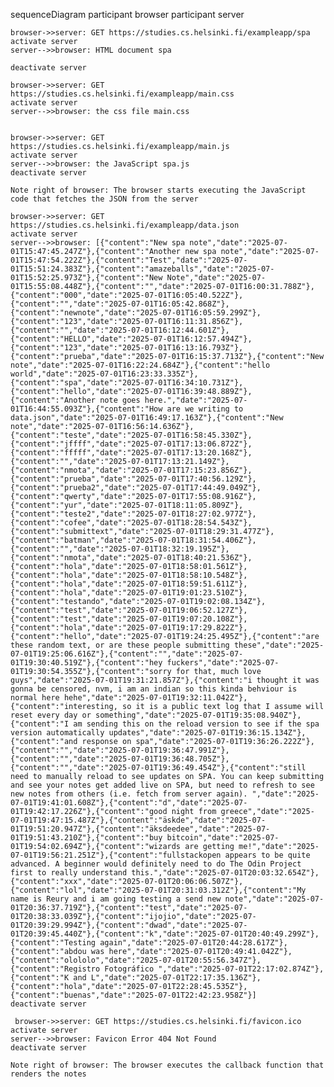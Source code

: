 sequenceDiagram
participant browser
participant server

    browser->>server: GET https://studies.cs.helsinki.fi/exampleapp/spa
    activate server
    server-->>browser: HTML document spa

    deactivate server

    browser->>server: GET https://studies.cs.helsinki.fi/exampleapp/main.css
    activate server
    server-->>browser: the css file main.css


    browser->>server: GET https://studies.cs.helsinki.fi/exampleapp/main.js
    activate server
    server-->>browser: the JavaScript spa.js    
    deactivate server

    Note right of browser: The browser starts executing the JavaScript code that fetches the JSON from the server

    browser->>server: GET https://studies.cs.helsinki.fi/exampleapp/data.json
    activate server
    server-->>browser: [{"content":"New spa note","date":"2025-07-01T15:47:45.247Z"},{"content":"Another new spa note","date":"2025-07-01T15:47:54.222Z"},{"content":"Test","date":"2025-07-01T15:51:24.383Z"},{"content":"amazeballs","date":"2025-07-01T15:52:25.973Z"},{"content":"New Note","date":"2025-07-01T15:55:08.448Z"},{"content":"","date":"2025-07-01T16:00:31.788Z"},{"content":"000","date":"2025-07-01T16:05:40.522Z"},{"content":"","date":"2025-07-01T16:05:42.868Z"},{"content":"newnote","date":"2025-07-01T16:05:59.299Z"},{"content":"123","date":"2025-07-01T16:11:31.856Z"},{"content":"","date":"2025-07-01T16:12:44.601Z"},{"content":"HELLO","date":"2025-07-01T16:12:57.494Z"},{"content":"123","date":"2025-07-01T16:13:16.793Z"},{"content":"prueba","date":"2025-07-01T16:15:37.713Z"},{"content":"New note","date":"2025-07-01T16:22:24.684Z"},{"content":"hello world","date":"2025-07-01T16:23:33.335Z"},{"content":"spa","date":"2025-07-01T16:34:10.731Z"},{"content":"hello","date":"2025-07-01T16:39:48.889Z"},{"content":"Another note goes here.","date":"2025-07-01T16:44:55.093Z"},{"content":"How are we writing to data.json","date":"2025-07-01T16:49:17.163Z"},{"content":"New note","date":"2025-07-01T16:56:14.636Z"},{"content":"teste","date":"2025-07-01T16:58:45.330Z"},{"content":"jffff","date":"2025-07-01T17:13:06.872Z"},{"content":"fffff","date":"2025-07-01T17:13:20.168Z"},{"content":"","date":"2025-07-01T17:13:21.149Z"},{"content":"nmota","date":"2025-07-01T17:15:23.856Z"},{"content":"prueba","date":"2025-07-01T17:40:56.129Z"},{"content":"prueba2","date":"2025-07-01T17:44:49.049Z"},{"content":"qwerty","date":"2025-07-01T17:55:08.916Z"},{"content":"yur","date":"2025-07-01T18:11:05.809Z"},{"content":"teste2","date":"2025-07-01T18:27:02.977Z"},{"content":"cofee","date":"2025-07-01T18:28:54.543Z"},{"content":"submittext","date":"2025-07-01T18:29:31.477Z"},{"content":"batman","date":"2025-07-01T18:31:54.406Z"},{"content":"","date":"2025-07-01T18:32:19.195Z"},{"content":"nmota","date":"2025-07-01T18:40:21.536Z"},{"content":"hola","date":"2025-07-01T18:58:01.561Z"},{"content":"hola","date":"2025-07-01T18:58:10.548Z"},{"content":"hola","date":"2025-07-01T18:59:51.611Z"},{"content":"hola","date":"2025-07-01T19:01:23.510Z"},{"content":"testando","date":"2025-07-01T19:02:08.134Z"},{"content":"test","date":"2025-07-01T19:06:52.127Z"},{"content":"test","date":"2025-07-01T19:07:20.108Z"},{"content":"hola","date":"2025-07-01T19:17:29.822Z"},{"content":"hello","date":"2025-07-01T19:24:25.495Z"},{"content":"are these random text, or are these people submitting these","date":"2025-07-01T19:25:06.616Z"},{"content":"","date":"2025-07-01T19:30:40.519Z"},{"content":"hey fuckers","date":"2025-07-01T19:30:54.355Z"},{"content":"sorry for that, much love guys","date":"2025-07-01T19:31:21.857Z"},{"content":"i thought it was gonna be censored, nvm, i am an indian so this kinda behviour is normal here hehe","date":"2025-07-01T19:32:11.042Z"},{"content":"interesting, so it is a public text log that I assume will reset every day or something","date":"2025-07-01T19:35:08.940Z"},{"content":"I am sending this on the reload version to see if the spa version automatically updates","date":"2025-07-01T19:36:15.134Z"},{"content":"and response on spa","date":"2025-07-01T19:36:26.222Z"},{"content":"","date":"2025-07-01T19:36:47.991Z"},{"content":"","date":"2025-07-01T19:36:48.705Z"},{"content":"","date":"2025-07-01T19:36:49.454Z"},{"content":"still need to manually reload to see updates on SPA. You can keep submitting and see your notes get added live on SPA, but need to refresh to see new notes from others (i.e. fetch from server again). ","date":"2025-07-01T19:41:01.608Z"},{"content":"d","date":"2025-07-01T19:42:17.226Z"},{"content":"good night from greece","date":"2025-07-01T19:47:15.487Z"},{"content":"äskde","date":"2025-07-01T19:51:20.947Z"},{"content":"äksdeedee","date":"2025-07-01T19:51:43.210Z"},{"content":"buy bitcoin","date":"2025-07-01T19:54:02.694Z"},{"content":"wizards are getting me!","date":"2025-07-01T19:56:21.251Z"},{"content":"fullstackopen appears to be quite advanced. A beginner would definitely need to do The Odin Project first to really understand this.","date":"2025-07-01T20:03:32.654Z"},{"content":"xxx","date":"2025-07-01T20:06:06.507Z"},{"content":"lol","date":"2025-07-01T20:31:03.312Z"},{"content":"My name is Reury and i am going testing a send new note","date":"2025-07-01T20:36:37.719Z"},{"content":"test","date":"2025-07-01T20:38:33.039Z"},{"content":"ijojio","date":"2025-07-01T20:39:29.994Z"},{"content":"dwad","date":"2025-07-01T20:39:45.440Z"},{"content":"k","date":"2025-07-01T20:40:49.299Z"},{"content":"Testing again","date":"2025-07-01T20:44:28.617Z"},{"content":"abdou was here","date":"2025-07-01T20:49:41.042Z"},{"content":"olololo","date":"2025-07-01T20:55:56.347Z"},{"content":"Registro Fotográfico ","date":"2025-07-01T22:17:02.874Z"},{"content":"K and L","date":"2025-07-01T22:17:35.136Z"},{"content":"hola","date":"2025-07-01T22:28:45.535Z"},{"content":"buenas","date":"2025-07-01T22:42:23.958Z"}]
    deactivate server

     browser->>server: GET https://studies.cs.helsinki.fi/favicon.ico
    activate server
    server-->>browser: Favicon Error 404 Not Found
    deactivate server

    Note right of browser: The browser executes the callback function that renders the notes
